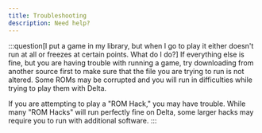 ```yaml
---
title: Troubleshooting
description: Need help?
---
```


:::question[I put a game in my library, but when I go to play it either doesn't run at all or freezes at certain points. What do I do?]
If everything else is fine, but you are having trouble with running a game, try downloading from another source first to make sure that the file you are trying to run is not altered. Some ROMs may be corrupted and you will run in difficulties while trying to play them with Delta.

If you are attempting to play a "ROM Hack," you may have trouble. While many "ROM Hacks" will run perfectly fine on Delta, some larger hacks may require you to run with additional software.
:::
